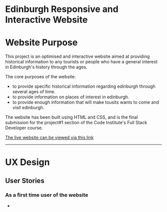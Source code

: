# Edinburgh Responsive and Interactive Website

# Website Purpose
This project is an optimised and interactive website aimed at providing historical information to any tourists or people who have a general interest in Edinburgh's history through the ages.

The core purposes of the website:
- to provide specific historical information regarding edinburgh through several ages of time.
- to provide information on places of interest in edinburgh.
- to provide enough information that will make tousits wants to come and visit edinburgh.

The website has been built using HTML and CSS, and is the final submission for the project#1 section of the Code Institute's Full Stack Developer course.

[The live website can be viewed via this link](https://tomboxhall.github.io/history-of-edinburgh/)

---

# UX Design
## User Stories
### As a **first time user** of the website

- 